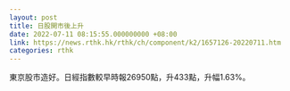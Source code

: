 ```yaml
---
layout: post
title: 日股開市後上升
date: 2022-07-11 08:15:55.000000000 +08:00
link: https://news.rthk.hk/rthk/ch/component/k2/1657126-20220711.htm
categories: rthk
---
```


東京股市造好。日經指數較早時報26950點，升433點，升幅1.63%。
